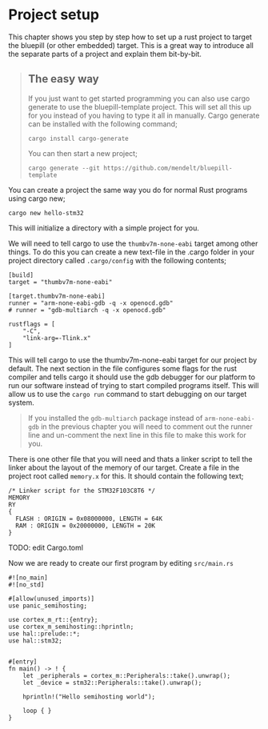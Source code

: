 # Project setup
This chapter shows you step by step how to set up a rust project to target the bluepill (or other embedded) target. This is a great way to introduce all the separate parts of a project and explain them bit-by-bit. 

> ## The easy way
> If you just want to get started programming you can also use cargo generate to use the bluepill-template
> project. This will set all this up for you instead of you having to type it all in manually.
> Cargo generate can be installed with the following command;
> ```
> cargo install cargo-generate
> ```
>
> You can then start a new project;
> ```
> cargo generate --git https://github.com/mendelt/bluepill-template
> ```

You can create a project the same way you do for normal Rust programs using cargo new;
```
cargo new hello-stm32
```
This will initialize a directory with a simple project for you.

We will need to tell cargo to use the `thumbv7m-none-eabi` target among other things. To do this you can create a new text-file in the .cargo folder in your project
directory called `.cargo/config` with the following contents;
```
[build]
target = "thumbv7m-none-eabi"

[target.thumbv7m-none-eabi]
runner = "arm-none-eabi-gdb -q -x openocd.gdb"
# runner = "gdb-multiarch -q -x openocd.gdb"

rustflags = [
    "-C",
    "link-arg=-Tlink.x"
]
```

This will tell cargo to use the thumbv7m-none-eabi target for our project by default. The next section in the file configures some flags for the rust compiler and tells
cargo it should use the gdb debugger for our platform to run our software instead of trying to start compiled programs itself. This will allow us to use the `cargo run`
command to start debugging on our target system.

> If you installed the `gdb-multiarch` package instead of `arm-none-eabi-gdb` in the previous chapter you will need to comment out the runner line and un-comment the next line in this file to make this work for you.

There is one other file that you will need and thats a linker script to tell the linker about the layout of the memory of our target.
Create a file in the project root called `memory.x` for this. It should contain the following text;
```
/* Linker script for the STM32F103C8T6 */
MEMORY
RY
{
  FLASH : ORIGIN = 0x08000000, LENGTH = 64K
  RAM : ORIGIN = 0x20000000, LENGTH = 20K
}
```

TODO: edit Cargo.toml

Now we are ready to create our first program by editing `src/main.rs`
```
#![no_main]
#![no_std]

#[allow(unused_imports)]
use panic_semihosting;

use cortex_m_rt::{entry};
use cortex_m_semihosting::hprintln;
use hal::prelude::*;
use hal::stm32;


#[entry]
fn main() -> ! {
    let _peripherals = cortex_m::Peripherals::take().unwrap();
    let _device = stm32::Peripherals::take().unwrap();

    hprintln!("Hello semihosting world");

    loop { }
}
```
